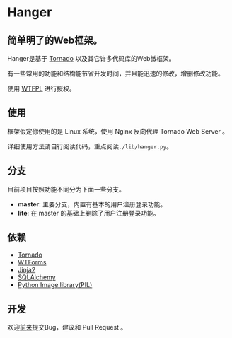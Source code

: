 # Hanger
## 简单明了的Web框架。

Hanger是基于 [Tornado](http://www.tornadoweb.org/) 以及其它许多代码库的Web微框架。

有一些常用的功能和结构能节省开发时间，并且能迅速的修改，增删修改功能。

使用 [WTFPL](http://sam.zoy.org/wtfpl/COPYING) 进行授权。

## 使用

框架假定你使用的是 Linux 系统，使用 Nginx 反向代理 Tornado Web Server 。

详细使用方法请自行阅读代码，重点阅读`./lib/hanger.py`。

## 分支

目前项目按照功能不同分为下面一些分支。

* **master**: 主要分支，内置有基本的用户注册登录功能。
* **lite**: 在 master 的基础上删除了用户注册登录功能。

## 依赖

* [Tornado](http://www.tornadoweb.org/)
* [WTForms](http://wtforms.simplecodes.com/docs/dev/)
* [Jinja2](http://jinja.pocoo.org/docs/)
* [SQLAlchemy](http://www.sqlalchemy.org/)
* [Python Image library(PIL)](http://www.pythonware.com/products/pil/)

## 开发

欢迎[前来](https://github.com/tioover/hanger)提交Bug，建议和 Pull Request 。
